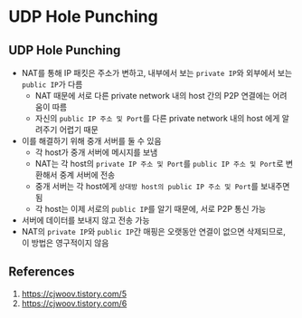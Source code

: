 # UDP Hole Punching

## UDP Hole Punching

- NAT를 통해 IP 패킷은 주소가 변하고, 내부에서 보는 `private IP`와 외부에서 보는 `public IP`가 다름
  - NAT 때문에 서로 다른 private network 내의 host 간의 P2P 연결에는 어려움이 따름
  - 자신의 `public IP 주소 및 Port`를 다른 private network 내의 host 에게 알려주기 어렵기 때문
- 이를 해결하기 위해 중개 서버를 둘 수 있음
  - 각 host가 중개 서버에 메시지를 보냄
  - NAT는 각 host의 `private IP 주소 및 Port`를 `public IP 주소 및 Port`로 변환해서 중계 서버에 전송
  - 중개 서버는 각 host에게 `상대방 host의 public IP 주소 및 Port`를 보내주면 됨
  - 각 host는 이제 서로의 `public IP`를 알기 때문에, 서로 P2P 통신 가능
- 서버에 데이터를 보내지 않고 전송 가능
- NAT의 `private IP`와 `public IP`간 매핑은 오랫동안 연결이 없으면 삭제되므로, 이 방법은 영구적이지 않음

## References

1. https://cjwoov.tistory.com/5
2. https://cjwoov.tistory.com/6

